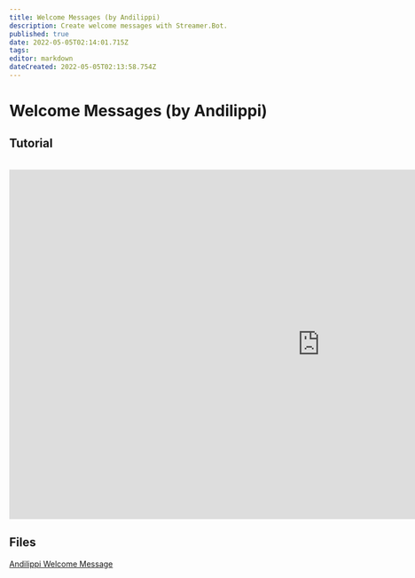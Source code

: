 ```yaml
---
title: Welcome Messages (by Andilippi)
description: Create welcome messages with Streamer.Bot.
published: true
date: 2022-05-05T02:14:01.715Z
tags: 
editor: markdown
dateCreated: 2022-05-05T02:13:58.754Z
---
```


# Welcome Messages (by Andilippi)
## Tutorial
<br>
<iframe width="1120" height="630" src="https://www.youtube.com/embed/ByBnM7_lh6A" title="YouTube video player" frameborder="0" allow="accelerometer; autoplay; clipboard-write; encrypted-media; gyroscope; picture-in-picture" allowfullscreen></iframe>

## Files
[Andilippi Welcome Message](https://cdn.discordapp.com/attachments/878288822620782612/879757058189176942/Andilippi_Welcome_Message.zip)